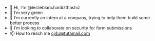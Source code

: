 - 👋 Hi, I’m @leslieblanchardizthashiz
- 👀 I’m very green
- 🌱 I’m currently an intern at a company, trying to help them build some better process
- 💞️ I’m looking to collaborate on security for form submissions
- 📫 How to reach me cj4u@tutamail.com

<!---
leslieblanchardizthashiz/leslieblanchardizthashiz is a ✨ special ✨ repository because its `README.md` (this file) appears on your GitHub profile.
You can click the Preview link to take a look at your changes.
--->
